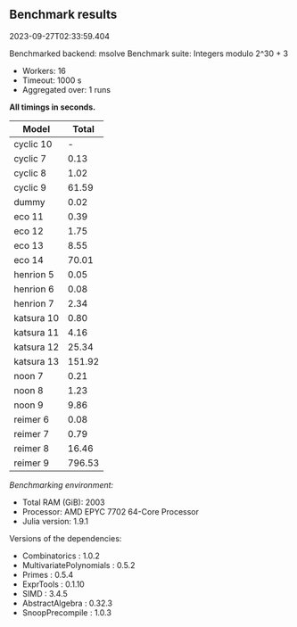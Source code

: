 ## Benchmark results

2023-09-27T02:33:59.404

Benchmarked backend: msolve
Benchmark suite: Integers modulo 2^30 + 3

- Workers: 16
- Timeout: 1000 s
- Aggregated over: 1 runs

**All timings in seconds.**

|Model|Total|
|-----|---|
|cyclic 10| - |
|cyclic 7|0.13|
|cyclic 8|1.02|
|cyclic 9|61.59|
|dummy|0.02|
|eco 11|0.39|
|eco 12|1.75|
|eco 13|8.55|
|eco 14|70.01|
|henrion 5|0.05|
|henrion 6|0.08|
|henrion 7|2.34|
|katsura 10|0.80|
|katsura 11|4.16|
|katsura 12|25.34|
|katsura 13|151.92|
|noon 7|0.21|
|noon 8|1.23|
|noon 9|9.86|
|reimer 6|0.08|
|reimer 7|0.79|
|reimer 8|16.46|
|reimer 9|796.53|

*Benchmarking environment:*

* Total RAM (GiB): 2003
* Processor: AMD EPYC 7702 64-Core Processor                
* Julia version: 1.9.1

Versions of the dependencies:

* Combinatorics : 1.0.2
* MultivariatePolynomials : 0.5.2
* Primes : 0.5.4
* ExprTools : 0.1.10
* SIMD : 3.4.5
* AbstractAlgebra : 0.32.3
* SnoopPrecompile : 1.0.3
